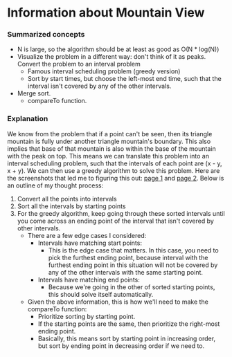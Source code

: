 # Information about Mountain View
### Summarized concepts
  - N is large, so the algorithm should be at least as good as O(N * log(N))
  - Visualize the problem in a different way: don't think of it as peaks. Convert the problem to an interval problem
      - Famous interval scheduling problem (greedy version)
      - Sort by start times, but choose the left-most end time, such that the interval isn't covered by any of the other intervals.
  - Merge sort.
      - compareTo function.

### Explanation
We know from the problem that if a point can't be seen, then its triangle mountain is fully under another triangle mountain's boundary. This also implies that base of that mountain is also within the base of the mountain with the peak on top. This means we can translate this problem into an interval scheduling problem, such that the intervals of each point are (x - y, x + y). We can then use a greedy algorithm to solve this problem. Here are the screenshots that led me to figuring this out: [page 1](https://github.com/TurtleCamera/USACO-TurtleCamera/blob/main/CSE%20199%20Workspace/images/Mountain_View_1.jpg) and [page 2](https://github.com/TurtleCamera/USACO-TurtleCamera/blob/main/CSE%20199%20Workspace/images/Mountain_View_2.jpg). Below is an outline of my thought process:  
1) Convert all the points into intervals
2) Sort all the intervals by starting points
3) For the greedy algorithm, keep going through these sorted intervals until you come across an ending point of the interval that isn't covered by other intervals.
    - There are a few edge cases I considered:
        - Intervals have matching start points:
            - This is the edge case that matters. In this case, you need to pick the furthest ending point, because interval with the furthest ending point in this situation will not be covered by any of the other intervals with the same starting point.
        - Intervals have matching end points:
            - Because we're going in the other of sorted starting points, this should solve itself automatically.
    - Given the above information, this is how we'll need to make the compareTo function:
        - Prioritize sorting by starting point.
        - If the starting points are the same, then prioritize the right-most ending point.
        - Basically, this means sort by starting point in increasing order, but sort by ending point in decreasing order if we need to.
